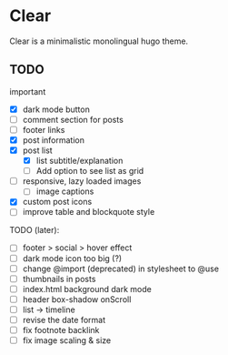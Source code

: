 # Clear
Clear is a minimalistic monolingual hugo theme.

## TODO
important
- [x] dark mode button
- [ ] comment section for posts
- [ ] footer links
- [x] post information
- [x] post list
    - [x] list subtitle/explanation
    - [ ] Add option to see list as grid
- [ ] responsive, lazy loaded images
    - [ ] image captions
- [x] custom post icons
- [ ] improve table and blockquote style

TODO (later): 
- [ ] footer > social > hover effect
- [ ] dark mode icon too big (?)
- [ ] change @import (deprecated) in stylesheet to @use
- [ ] thumbnails in posts
- [ ] index.html background dark mode
- [ ] header box-shadow onScroll
- [ ] list -> timeline
- [ ] revise the date format
- [ ] fix footnote backlink
- [ ] fix image scaling & size